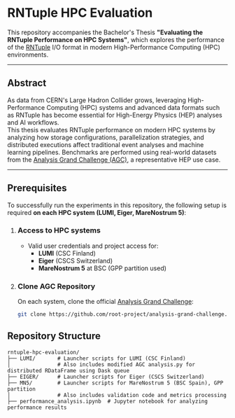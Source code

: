 # RNTuple HPC Evaluation

This repository accompanies the Bachelor's Thesis **"Evaluating the RNTuple Performance on HPC Systems"**, which explores the performance of the [RNTuple](https://root.cern/doc/master/classROOT_1_1Experimental_1_1RNTuple.html) I/O format in modern High-Performance Computing (HPC) environments.

---

## Abstract

As data from CERN's Large Hadron Collider grows, leveraging High-Performance Computing (HPC) systems and advanced data formats such as RNTuple has become essential for High-Energy Physics (HEP) analyses and AI workflows.  
This thesis evaluates RNTuple performance on modern HPC systems by analyzing how storage configurations, parallelization strategies, and distributed executions affect traditional event analyses and machine learning pipelines. Benchmarks are performed using real-world datasets from the [Analysis Grand Challenge (AGC)](https://github.com/root-project/analysis-grand-challenge), a representative HEP use case.

---

## Prerequisites

To successfully run the experiments in this repository, the following setup is required **on each HPC system (LUMI, Eiger, MareNostrum 5)**:

1. ### Access to HPC systems
   - Valid user credentials and project access for:
     - **LUMI** (CSC Finland)
     - **Eiger** (CSCS Switzerland)
     - **MareNostrum 5** at BSC (GPP partition used)

2. ### Clone AGC Repository
   On each system, clone the official [Analysis Grand Challenge](https://github.com/root-project/analysis-grand-challenge):
   ```bash
   git clone https://github.com/root-project/analysis-grand-challenge.git

## Repository Structure
```text
rntuple-hpc-evaluation/
├── LUMI/       # Launcher scripts for LUMI (CSC Finland)
│               # Also includes modified AGC analysis.py for distributed RDataFrame using Dask queue
├── EIGER/      # Launcher scripts for Eiger (CSCS Switzerland)
├── MN5/        # Launcher scripts for MareNostrum 5 (BSC Spain), GPP partition
│               # Also includes validation code and metrics processing
├── performance_analysis.ipynb  # Jupyter notebook for analyzing performance results

